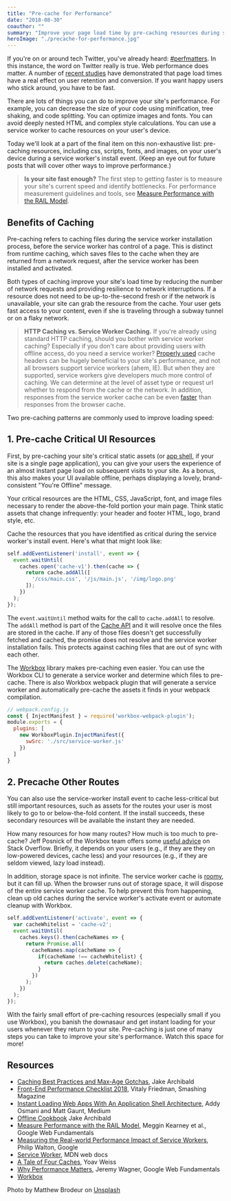 ```yaml
---
title: "Pre-cache for Performance"
date: "2018-08-30"
coauthor: ""
summary: "Improve your page load time by pre-caching resources during service worker installation."
heroImage: "./precache-for-performance.jpg"
---
```


If you're on or around tech Twitter, you've already heard: [#perfmatters](https://twitter.com/hashtag/perfmatters?src=hash). In this instance, the word on Twitter really is true. Web performance does matter. A number of [recent studies][perfmatters] have demonstrated that page load times have a real effect on user retention and conversion. If you want happy users who stick around, you have to be fast.

There are lots of things you can do to improve your site's performance. For example, you can decrease the size of your code using minification, tree shaking, and code splitting. You can optimize images and fonts. You can avoid deeply nested HTML and complex style calculations. You can use a service worker to cache resources on your user's device.

Today we'll look at a part of the final item on this non-exhaustive list: pre-caching resources, including css, scripts, fonts, and images, on your user's device during a service worker's install event. (Keep an eye out for future posts that will cover other ways to improve performance.)

> **Is your site fast enough?** The first step to getting faster is to measure your site's current speed and identify bottlenecks. For performance measurement guidelines and tools, see [Measure Performance with the RAIL Model][rail].

## Benefits of Caching 

Pre-caching refers to caching files during the service worker installation process, before the service worker has control of a page. This is distinct from runtime caching, which saves files to the cache when they are returned from a network request, after the service worker has been installed and activated.

Both types of caching improve your site's load time by reducing the number of network requests and providing resilience to network interruptions. If a resource does not need to be up-to-the-second fresh or if the network is unavailable, your site can grab the resource from the cache. Your user gets fast access to your content, even if she is traveling through a subway tunnel or on a flaky network.

> **HTTP Caching vs. Service Worker Caching.**  If you're already using standard HTTP caching, should you bother with service worker caching? Especially if you don't care about providing users with offline access, do you need a service worker? 
> [Properly used][cache-best] cache headers can be hugely beneficial to your site's performance, and not all browsers support service workers (ahem, IE). But when they are supported, service workers give developers much more control of caching. We can determine at the level of asset type or request url whether to respond from the cache or the network.
> In addition, responses from the service worker cache can be even [faster][sw-perf] than responses from the browser cache.

Two pre-caching patterns are commonly used to improve loading speed:

## 1. Pre-cache Critical UI Resources

 First, by pre-caching your site's critical static assets (or [app shell](https://developers.google.com/web/fundamentals/architecture/app-shell), if your site is a single page application), you can give your users the experience of an almost instant page load on subsequent visits to your site. As a bonus, this also makes your UI available offline, perhaps displaying a lovely, brand-consistent "You're Offline" message.

Your critical resources are the HTML, CSS, JavaScript, font, and image files necessary to render the above-the-fold portion your main page. Think static assets that change infrequently: your header and footer HTML, logo, brand style, etc. 

Cache the resources that you have identified as critical during the service worker's install event. Here's what that might look like: 

~~~javascript 
self.addEventListener('install', event => {
  event.waitUntil(
    caches.open('cache-v1').then(cache => {
      return cache.addAll([
        '/css/main.css', '/js/main.js', '/img/logo.png'
      ]);
    })
  );
});
~~~

The `event.waitUntil` method waits for the call to `cache.addAll` to resolve. The `addAll` method is part of the [Cache API][cache-api] and it will resolve once the files are stored in the cache. If any of those files doesn't get successfully fetched and cached, the promise does not resolve and the service worker installation fails. This protects against caching files that are out of sync with each other.

The [Workbox][workbox] library makes pre-caching even easier. You can use the Workbox CLI to generate a service worker and determine which files to pre-cache. There is also Workbox webpack plugin that will generate a service worker and automatically pre-cache the assets it finds in your webpack compilation.

~~~javascript
// webpack.config.js
const { InjectManifest } = require('workbox-webpack-plugin');
module.exports = {
  plugins: [
    new WorkboxPlugin.InjectManifest({
      swSrc: './src/service-worker.js'
    })
  ]
}
~~~

## 2. Precache Other Routes

You can also use the service-worker install event to cache less-critical but still important resources, such as assets for the routes your user is most likely to go to or below-the-fold content. If the install succeeds, these secondary resources will be available the instant they are needed. 

How many resources for how many routes? How much is too much to pre-cache? Jeff Posnick of the Workbox team offers some [useful advice](https://stackoverflow.com/questions/51595558/recommended-precache-payload-size) on Stack Overflow. Briefly, it depends on your users (e.g., if they are they on low-powered devices, cache less) and your resources (e.g., if they are seldom viewed, lazy load instead).

In addition, storage space is not infinite. The service worker cache is [roomy](https://developers.google.com/web/fundamentals/instant-and-offline/web-storage/offline-for-pwa#how_much_can_i_store), but it can fill up. When the browser runs out of storage space, it will dispose of the entire service worker cache. To help prevent this from happening, clean up old caches during the service worker's activate event or automate cleanup with Workbox.

~~~javascript
self.addEventListener('activate', event => {
  var cacheWhitelist = 'cache-v2';
  event.waitUntil(
    caches.keys().then(cacheNames => {
      return Promise.all(
        cacheNames.map(cacheName => {
          if(cacheName !== cacheWhitelist) {
            return caches.delete(cacheName);
          }
        })
      );
    })
  );
});
~~~

 With the fairly small effort of pre-caching resources (especially small if you use Workbox), you banish the downasaur and get instant loading for your users whenever they return to your site. Pre-caching is just one of many steps you can take to improve your site's performance. Watch this space for more!

## Resources
* [Caching Best Practices and Max-Age Gotchas][cache-best], Jake Archibald
* [Front-End Performance Checklist 2018][perf-checklist], Vitaly Friedman, Smashing Magazine
* [Instant Loading Web Apps With An Application Shell Architecture](https://medium.com/google-developers/instant-loading-web-apps-with-an-application-shell-architecture-7c0c2f10c73), Addy Osmani and Matt Gaunt, Medium
* [Offline Cookbook][offline-cookbook] Jake Archibald
* [Measure Performance with the RAIL Model][rail], Meggin Kearney et al., Google Web Fundamentals
* [Measuring the Real-world Performance Impact of Service Workers][sw-perf], Philip Walton, Google
* [Service Worker](https://developer.mozilla.org/en-US/docs/Web/API/ServiceWorker), MDN web docs
* [A Tale of Four Caches][four], Yoav Weiss
* [Why Performance Matters][perfmatters], Jeremy Wagner, Google Web Fundamentals
* [Workbox][workbox]

Photo by Matthew Brodeur on [Unsplash](https://unsplash.com/)

[cache-api]: https://developer.mozilla.org/en-US/docs/Web/API/Cache
[cache-best]: https://jakearchibald.com/2016/caching-best-practices/
[estimating]: https://developers.google.com/web/updates/2017/08/estimating-available-storage-space
[four]: https://calendar.perfplanet.com/2016/a-tale-of-four-caches/
[offline-cookbook]: https://jakearchibald.com/2014/offline-cookbook/
[perf-checklist]: https://www.smashingmagazine.com/2018/01/front-end-performance-checklist-2018-pdf-pages/
[perfmatters]: https://developers.google.com/web/fundamentals/performance/why-performance-matters/
[rail]: https://developers.google.com/web/fundamentals/performance/rail
[sw-perf]: https://developers.google.com/web/showcase/2016/service-worker-perf
[workbox]: https://developers.google.com/web/tools/workbox/